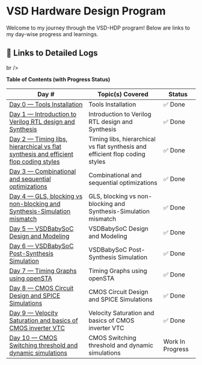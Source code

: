 # VSD Hardware Design Program

Welcome to my journey through the VSD-HDP program! Below are links to my day-wise progress and learnings.

## 🔽 Links to Detailed Logs

br />
<br />

**Table of Contents (with Progress Status)**

| Day # | Topic(s) Covered | Status |
|---|---|---|
| [Day 0 — Tools Installation](Day0/README.md) | Tools Installation | ✅ Done |
| [Day 1 — Introduction to Verilog RTL design and Synthesis](Day1/README.md) | Introduction to Verilog RTL design and Synthesis | ✅ Done |
| [Day 2 — Timing libs, hierarchical vs flat synthesis and efficient flop coding styles](Day2/README.md) | Timing libs, hierarchical vs flat synthesis and efficient flop coding styles | ✅ Done |
| [Day 3 — Combinational and sequential optimizations](Day3/README.md) | Combinational and sequential optimizations | ✅ Done |
| [Day 4 — GLS, blocking vs non-blocking and Synthesis-Simulation mismatch](Day4/README.md) | GLS, blocking vs non-blocking and Synthesis-Simulation mismatch | ✅ Done |
| [Day 5 — VSDBabySoC Design and Modeling](Day5/README.md) | VSDBabySoC Design and Modeling | ✅ Done |
| [Day 6 — VSDBabySoC Post-Synthesis Simulation](Day6/README.md) | VSDBabySoC Post-Synthesis Simulation | ✅ Done |
| [Day 7 — Timing Graphs using openSTA](Day7/README.md) | Timing Graphs using openSTA | ✅ Done |
| [Day 8 — CMOS Circuit Design and SPICE Simulations](Day8/README.md) | CMOS Circuit Design and SPICE Simulations | ✅ Done |
| [Day 9 — Velocity Saturation and basics of CMOS inverter VTC](Day9/README.md) | Velocity Saturation and basics of CMOS inverter VTC | ✅ Done |
| [Day 10 — CMOS Switching threshold and dynamic simulations](Day10/README.md) | CMOS Switching threshold and dynamic simulations |  Work In Progress |
